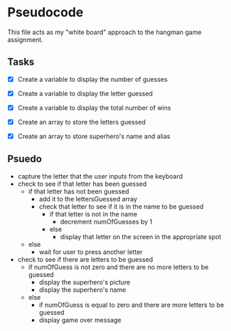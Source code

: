 # Pseudocode
This file acts as my "white board" approach to the hangman game assignment.

## Tasks
- [X] Create a variable to display the number of guesses
- [X] Create a variable to display the letter guessed
- [X] Create a variable to display the total number of wins
- [X] Create an array to store the letters guessed
- [X] Create an array to store superhero's name and alias


## Psuedo
* capture the letter that the user inputs from the keyboard
* check to see if that letter has been guessed
    - if that letter has not been guessed
        - add it to the lettersGuessed array
        - check that letter to see if it is in the name to be guessed
            - if that letter is not in the name
                - decrement numOfGuesses by 1
            - else
                - display that letter on the screen in the appropriate spot
    - else
        - wait for user to press another letter
* check to see if there are letters to be guessed
    - if numOfGuess is not zero and there are no more letters to be guessed
        - display the superhero's picture
        - display the superhero's name
    - else
        - if numOfGuess is equal to zero and there are more letters to be guessed
        - display game over message

